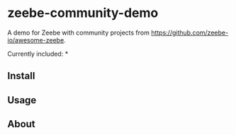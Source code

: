# zeebe-community-demo

A demo for Zeebe with community projects from https://github.com/zeebe-io/awesome-zeebe.

Currently included:
* 

## Install


## Usage


## About

